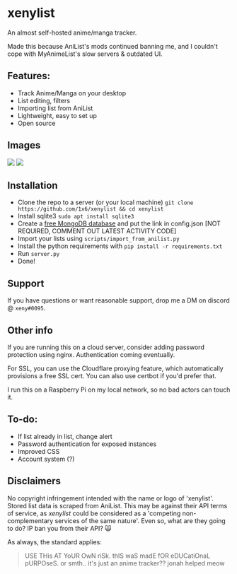 # xenylist

An almost self-hosted anime/manga tracker.

Made this because AniList's mods continued banning me, and I couldn't cope with MyAnimeList's slow servers & outdated UI.

## Features:

- Track Anime/Manga on your desktop
- List editing, filters
- Importing list from AniList
- Lightweight, easy to set up
- Open source

## Images
<img src="https://user-images.githubusercontent.com/44981148/189462374-8232d4dc-8689-4af5-8134-7e4e480bcf15.png" />
<img src="https://user-images.githubusercontent.com/44981148/189462434-669836df-baf8-4f35-bb6a-15db68af209f.png"/>

## Installation

- Clone the repo to a server (or your local machine)
  `git clone https://github.com/1x6/xenylist && cd xenylist`
- Install sqlite3 `sudo apt install sqlite3`
- Create a [free MongoDB database](https://www.mongodb.com/cloud/atlas/) and put the link in config.json [NOT REQUIRED, COMMENT OUT LATEST ACTIVITY CODE]
- Import your lists using `scripts/import_from_anilist.py`
- Install the python requirements with `pip install -r requirements.txt`
- Run `server.py`
- Done!

## Support

If you have questions or want reasonable support, drop me a DM on discord @ `xeny#0095`.

## Other info

If you are running this on a cloud server, consider adding password protection using nginx. Authentication coming eventually.

For SSL, you can use the Cloudflare proxying feature, which automatically provisions a free SSL cert. You can also use certbot if you'd prefer that.

I run this on a Raspberry Pi on my local network, so no bad actors can touch it.

## To-do:

- If list already in list, change alert
- Password authentication for exposed instances
- Improved CSS
- Account system (?)

## Disclaimers

No copyright infringement intended with the name or logo of 'xenylist'. Stored list data is scraped from AniList. This may be against their API terms of service, as _xenylist_ could be considered as a 'competing non-complementary services of the same nature'. Even so, what are they going to do? IP ban you from their API? 🙀

As always, the standard applies:

> USE THis AT YoUR OwN riSk. thIS waS madE fOR eDUCatiOnaL pURPOseS.
> or smth.. it's just an anime tracker??
> jonah helped meow
